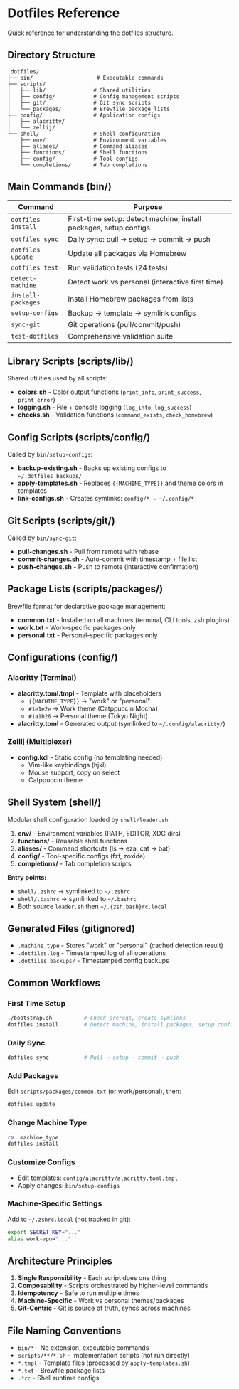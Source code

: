 # Dotfiles Reference

Quick reference for understanding the dotfiles structure.

## Directory Structure

```
.dotfiles/
├── bin/                    # Executable commands
├── scripts/
│   ├── lib/               # Shared utilities
│   ├── config/            # Config management scripts
│   ├── git/               # Git sync scripts
│   └── packages/          # Brewfile package lists
├── config/                # Application configs
│   ├── alacritty/
│   └── zellij/
└── shell/                 # Shell configuration
    ├── env/               # Environment variables
    ├── aliases/           # Command aliases
    ├── functions/         # Shell functions
    ├── config/            # Tool configs
    └── completions/       # Tab completions
```

## Main Commands (bin/)

| Command | Purpose |
|---------|---------|
| `dotfiles install` | First-time setup: detect machine, install packages, setup configs |
| `dotfiles sync` | Daily sync: pull → setup → commit → push |
| `dotfiles update` | Update all packages via Homebrew |
| `dotfiles test` | Run validation tests (24 tests) |
| `detect-machine` | Detect work vs personal (interactive first time) |
| `install-packages` | Install Homebrew packages from lists |
| `setup-configs` | Backup → template → symlink configs |
| `sync-git` | Git operations (pull/commit/push) |
| `test-dotfiles` | Comprehensive validation suite |

## Library Scripts (scripts/lib/)

Shared utilities used by all scripts:

- **colors.sh** - Color output functions (`print_info`, `print_success`, `print_error`)
- **logging.sh** - File + console logging (`log_info`, `log_success`)
- **checks.sh** - Validation functions (`command_exists`, `check_homebrew`)

## Config Scripts (scripts/config/)

Called by `bin/setup-configs`:

- **backup-existing.sh** - Backs up existing configs to `~/.dotfiles_backups/`
- **apply-templates.sh** - Replaces `{{MACHINE_TYPE}}` and theme colors in templates
- **link-configs.sh** - Creates symlinks: `config/* → ~/.config/*`

## Git Scripts (scripts/git/)

Called by `bin/sync-git`:

- **pull-changes.sh** - Pull from remote with rebase
- **commit-changes.sh** - Auto-commit with timestamp + file list
- **push-changes.sh** - Push to remote (interactive confirmation)

## Package Lists (scripts/packages/)

Brewfile format for declarative package management:

- **common.txt** - Installed on all machines (terminal, CLI tools, zsh plugins)
- **work.txt** - Work-specific packages only
- **personal.txt** - Personal-specific packages only

## Configurations (config/)

### Alacritty (Terminal)

- **alacritty.toml.tmpl** - Template with placeholders
  - `{{MACHINE_TYPE}}` → "work" or "personal"
  - `#1e1e2e` → Work theme (Catppuccin Mocha)
  - `#1a1b26` → Personal theme (Tokyo Night)
- **alacritty.toml** - Generated output (symlinked to `~/.config/alacritty/`)

### Zellij (Multiplexer)

- **config.kdl** - Static config (no templating needed)
  - Vim-like keybindings (hjkl)
  - Mouse support, copy on select
  - Catppuccin theme

## Shell System (shell/)

Modular shell configuration loaded by `shell/loader.sh`:

1. **env/** - Environment variables (PATH, EDITOR, XDG dirs)
2. **functions/** - Reusable shell functions
3. **aliases/** - Command shortcuts (ls → eza, cat → bat)
4. **config/** - Tool-specific configs (fzf, zoxide)
5. **completions/** - Tab completion scripts

**Entry points:**
- `shell/.zshrc` → symlinked to `~/.zshrc`
- `shell/.bashrc` → symlinked to `~/.bashrc`
- Both source `loader.sh` then `~/.{zsh,bash}rc.local`

## Generated Files (gitignored)

- `.machine_type` - Stores "work" or "personal" (cached detection result)
- `.dotfiles.log` - Timestamped log of all operations
- `.dotfiles_backups/` - Timestamped config backups

## Common Workflows

### First Time Setup
```bash
./bootstrap.sh          # Check prereqs, create symlinks
dotfiles install        # Detect machine, install packages, setup configs
```

### Daily Sync
```bash
dotfiles sync           # Pull → setup → commit → push
```

### Add Packages
Edit `scripts/packages/common.txt` (or work/personal), then:
```bash
dotfiles update
```

### Change Machine Type
```bash
rm .machine_type
dotfiles install
```

### Customize Configs
- Edit templates: `config/alacritty/alacritty.toml.tmpl`
- Apply changes: `bin/setup-configs`

### Machine-Specific Settings
Add to `~/.zshrc.local` (not tracked in git):
```bash
export SECRET_KEY="..."
alias work-vpn="..."
```

## Architecture Principles

1. **Single Responsibility** - Each script does one thing
2. **Composability** - Scripts orchestrated by higher-level commands
3. **Idempotency** - Safe to run multiple times
4. **Machine-Specific** - Work vs personal themes/packages
5. **Git-Centric** - Git is source of truth, syncs across machines

## File Naming Conventions

- `bin/*` - No extension, executable commands
- `scripts/**/*.sh` - Implementation scripts (not run directly)
- `*.tmpl` - Template files (processed by `apply-templates.sh`)
- `*.txt` - Brewfile package lists
- `.*rc` - Shell runtime configs
